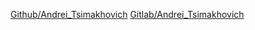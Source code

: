 [Github/Andrei_Tsimakhovich](https://github.com/andreitsimakhovich/it-academy-devops-training.git)
[Gitlab/Andrei_Tsimakhovich](https://gitlab.com/taa421992/it-academy-devops-training.git)
